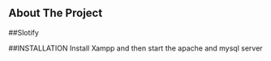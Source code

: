 <!-- ABOUT THE PROJECT -->
## About The Project

##Slotify

##INSTALLATION
Install Xampp and then start the apache and mysql server 



